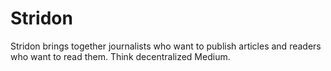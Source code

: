 # Stridon
Stridon brings together journalists who want to publish articles and readers who want to read them. Think decentralized Medium.
